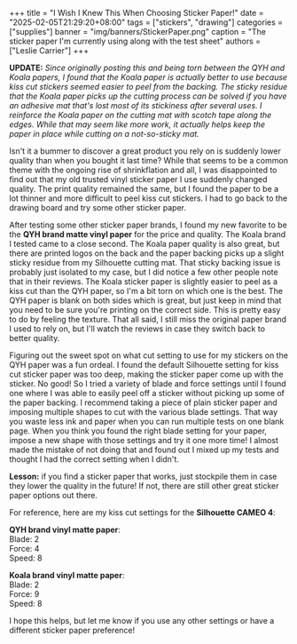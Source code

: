 +++
title = "I Wish I Knew This When Choosing Sticker Paper!"
date = "2025-02-05T21:29:20+08:00"
tags = ["stickers", "drawing"]
categories = ["supplies"]
banner = "img/banners/StickerPaper.png"
caption = "The sticker paper I'm currently using along with the test sheet"
authors = ["Leslie Carrier"]
+++

**UPDATE:** *Since originally posting this and being torn between the QYH and Koala papers, I found that the Koala paper is actually better to use because kiss cut stickers seemed easier to peel from the backing. The sticky residue that the Koala paper picks up the cutting process can be solved if you have an adhesive mat that's lost most of its stickiness after several uses. I reinforce the Koala paper on the cutting mat with scotch tape along the edges. While that may seem like more work, it actually helps keep the paper in place while cutting on a not-so-sticky mat.*

Isn't it a bummer to discover a great product you rely on is suddenly lower quality than when you bought it last time? While that seems to be a common theme with the ongoing rise of shrinkflation and all, I was disappointed to find out that my old trusted vinyl sticker paper I use suddenly changed quality. The print quality remained the same, but I found the paper to be a lot thinner and more difficult to peel kiss cut stickers. I had to go back to the drawing board and try some other sticker paper.

After testing some other sticker paper brands, I found my new favorite to be the **QYH brand matte vinyl paper** for the price and quality. The Koala brand I tested came to a close second. The Koala paper quality is also great, but there are printed logos on the back and the paper backing picks up a slight sticky residue from my Silhouette cutting mat. That sticky backing issue is probably just isolated to my case, but I did notice a few other people note that in their reviews. The Koala sticker paper is slightly easier to peel as a kiss cut than the QYH paper, so I'm a bit torn on which one is the best. The QYH paper is blank on both sides which is great, but just keep in mind that you need to be sure you're printing on the correct side. This is pretty easy to do by feeling the texture. That all said, I still miss the original paper brand I used to rely on, but I'll watch the reviews in case they switch back to better quality.

Figuring out the sweet spot on what cut setting to use for my stickers on the QYH paper was a fun ordeal. I found the default Silhouette setting for kiss cut sticker paper was too deep, making the sticker paper come up with the sticker. No good! So I tried a variety of blade and force settings until I found one where I was able to easily peel off a sticker without picking up some of the paper backing. I recommend taking a piece of plain sticker paper and imposing multiple shapes to cut with the various blade settings. That way you waste less ink and paper when you can run multiple tests on one blank page. When you think you found the right blade setting for your paper, impose a new shape with those settings and try it one more time! I almost made the mistake of not doing that and found out I mixed up my tests and thought I had the correct setting when I didn't. 

**Lesson:** if you find a sticker paper that works, just stockpile them in case they lower the quality in the future! If not, there are still other great sticker paper options out there.

For reference, here are my kiss cut settings for the **Silhouette CAMEO 4**:

**QYH brand vinyl matte paper**:\
Blade: 2\
Force: 4\
Speed: 8

**Koala brand vinyl matte paper**:\
Blade: 2\
Force: 9\
Speed: 8

I hope this helps, but let me know if you use any other settings or have a different sticker paper preference!